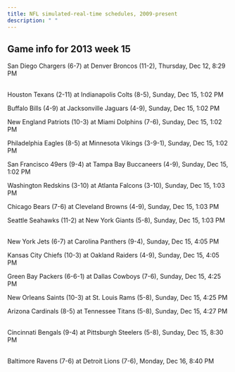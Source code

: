 ```yaml
---
title: NFL simulated-real-time schedules, 2009-present
description: " "
---
```


## Game info for 2013 week 15
San Diego Chargers (6-7) at Denver Broncos (11-2), Thursday, Dec 12, 8:29 PM

<br/>Houston Texans (2-11) at Indianapolis Colts (8-5), Sunday, Dec 15, 1:02 PM

Buffalo Bills (4-9) at Jacksonville Jaguars (4-9), Sunday, Dec 15, 1:02 PM

New England Patriots (10-3) at Miami Dolphins (7-6), Sunday, Dec 15, 1:02 PM

Philadelphia Eagles (8-5) at Minnesota Vikings (3-9-1), Sunday, Dec 15, 1:02 PM

San Francisco 49ers (9-4) at Tampa Bay Buccaneers (4-9), Sunday, Dec 15, 1:02 PM

Washington Redskins (3-10) at Atlanta Falcons (3-10), Sunday, Dec 15, 1:03 PM

Chicago Bears (7-6) at Cleveland Browns (4-9), Sunday, Dec 15, 1:03 PM

Seattle Seahawks (11-2) at New York Giants (5-8), Sunday, Dec 15, 1:03 PM

<br/>New York Jets (6-7) at Carolina Panthers (9-4), Sunday, Dec 15, 4:05 PM

Kansas City Chiefs (10-3) at Oakland Raiders (4-9), Sunday, Dec 15, 4:05 PM

Green Bay Packers (6-6-1) at Dallas Cowboys (7-6), Sunday, Dec 15, 4:25 PM

New Orleans Saints (10-3) at St. Louis Rams (5-8), Sunday, Dec 15, 4:25 PM

Arizona Cardinals (8-5) at Tennessee Titans (5-8), Sunday, Dec 15, 4:27 PM

<br/>Cincinnati Bengals (9-4) at Pittsburgh Steelers (5-8), Sunday, Dec 15, 8:30 PM

<br/>Baltimore Ravens (7-6) at Detroit Lions (7-6), Monday, Dec 16, 8:40 PM

